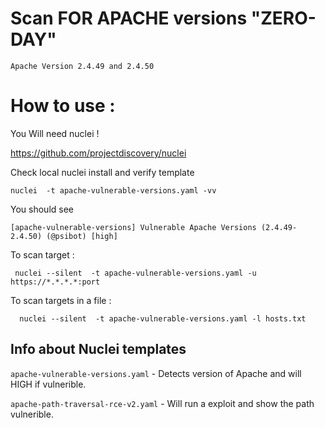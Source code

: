 # Scan FOR APACHE versions "ZERO-DAY" 

```Apache Version 2.4.49 and 2.4.50 ``` 


# How to use : 

You Will need nuclei ! 

https://github.com/projectdiscovery/nuclei


Check local nuclei install and verify template 

```nuclei  -t apache-vulnerable-versions.yaml -vv ```

You should see 

```[apache-vulnerable-versions] Vulnerable Apache Versions (2.4.49-2.4.50) (@psibot) [high] ```


To scan target : 

```  nuclei --silent  -t apache-vulnerable-versions.yaml -u https://*.*.*.*:port ``` 

To scan targets in a file : 

```  nuclei --silent  -t apache-vulnerable-versions.yaml -l hosts.txt``` 


## Info about Nuclei templates 

```apache-vulnerable-versions.yaml``` - Detects version of Apache and will HIGH if vulnerible. 

```apache-path-traversal-rce-v2.yaml``` - Will run a exploit and show the path vulnerible. 